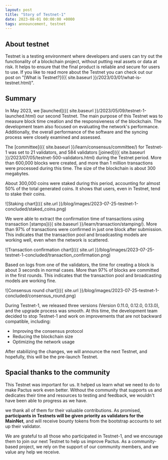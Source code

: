 ```yaml
---
layout: post
title: "Story of Testnet-1"
date: 2023-08-01 00:00:00 +0000
tags: announcement, testnet
---
```


## About testnet

Testnet is a testing environment where developers and users can try out the functionality of a blockchain project,
without putting real assets or data at risk.
It helps to ensure that the final product is reliable and secure for users to use.
If you like to read more about the Testnet you can check out our post on
"[What is Testnet?]({{ site.baseurl }}/2023/03/01/what-is-testnet.html)".

## Summary

In May 2023, we [launched]({{ site.baseurl }}/2023/05/09/testnet-1-launched.html) our second Testnet.
The main purpose of this Testnet was to measure block time creation and the responsiveness of the blockchain.
The development team also focused on evaluating the network's performance.
Additionally, the overall performance of the software and the syncing process were closely examined and assessed.

The [committee]({{ site.baseurl }}/learn/consensus/committee/) for Testnet-1 was set to 21 validators,
and 584 validators [joined]({{ site.baseurl }}/2023/07/05/testnet-500-validators.html) during the Testnet period.
More than 600,000 blocks were created, and more than 1 million transactions were processed during this time.
The size of the blockchain is about 300 megabytes.

About 300,000 coins were staked during this period, accounting for almost 50% of the total generated coins.
It shows that users, even in Testnet, tend to stake their coins.

![Staking chart]({{ site.url }}/blog/images/2023-07-25-testnet-1-concluded/staked_coins.png)

We were able to extract the confirmation time of transactions using transaction
[stamps]({{ site.baseurl }}/learn/transaction/stamping/).
More than 97% of transactions were confirmed in just one block after submission.
This indicates that the transaction pool and broadcasting models are working well, even when the network is scattered.

![Transaction confirmation chart]({{ site.url }}/blog/images/2023-07-25-testnet-1-concluded/transaction_confirmation.png)

Based on logs from one of the validators, the time for creating a block is about 3 seconds in normal cases.
More than 97% of blocks are committed in the first rounds.
This indicates that the transaction pool and broadcasting models are working fine.

![Consensus round chart]({{ site.url }}/blog/images/2023-07-25-testnet-1-concluded/consensus_round.png)

During Testnet-1, we released three versions (Version 0.11.0, 0.12.0, 0.13.0), and the upgrade process was smooth.
At this time, the development team decided to stop Testnet-1 and work on improvements that are not backward compatible,
including:

- Improving the consensus protocol
- Reducing the blockchain size
- Optimizing the network usage

After stabilizing the changes, we will announce the next Testnet, and hopefully, this will be the pre-launch Testnet.

## Spacial thanks to the community

This Testnet was important for us.
It helped us learn what we need to do to make Pactus work even better.
Without the community that supports us and dedicates their time and resources to testing and feedback,
we wouldn't have been able to progress as we have.

we thank all of them for their valuable contributions.
As promised, **participants in Testnets will be given priority as validators for the MainNet**, and
will receive bounty tokens from the bootstrap accounts to set up their validator.

We are grateful to all those who participated in Testnet-1, and
we encourage them to join our next Testnet to help us improve Pactus.
As a community-based project, we rely on the support of our community members, and we value any help we receive.
